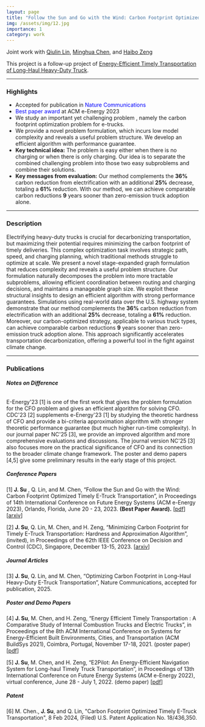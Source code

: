 ```yaml
---
layout: page
title: "Follow the Sun and Go with the Wind: Carbon Footprint Optimized Timely E-Truck Transportation"
img: /assets/img/12.jpg
importance: 1
category: work
---
```

Joint work with [Qiulin Lin](https://lin-qiulin.github.io/), [Minghua Chen](https://www.mhchen.com/), and [Haibo Zeng](https://www.faculty.ece.vt.edu/zeng/index.html)

This project is a follow-up project of [Energy-Efficient Timely Transportation of Long-Haul Heavy-Duty Truck](https://www.mhchen.com/projects/trucking.html).

---
### **Highlights**

- Accepted for publication in <span style="color:blue">Nature Communications</span>
- <span style="color:blue">Best paper award</span> at ACM e-Energy 2023 
- We study an important yet challenging problem , namely the carbon footprint optimization problem for e-trucks.
- We provide a novel problem formulation, which incurs low model complexity and reveals a useful problem structure. We develop an efficient algorithm with performance guarantee.
- **Key technical idea:** The problem is easy either when there is no charging or when there is only charging. Our idea is to separate the combined challenging problem into those two easy subproblems and combine their solutions.
- **Key messages from evaluation:**
Our method complements the **36%** carbon reduction from electrification with an additional **25%** decrease, totaling a **61%** reduction. 
With our method, we can achieve comparable carbon reductions **9** years sooner than zero-emission truck adoption alone.

<!--
---

### **Slides**

<iframe  src="{{ '/assets/pdf/cfo.slides.pdf' | relative_url }}" width="100%" height="500">
</iframe>

<iframe src="https://onedrive.live.com/embed?resid=246D3C20B0FC822F%21350&amp;authkey=!AFe9PhuYTjFYlyE&amp;em=2&amp;wdAr=1.7777777777777777&amp;wdEaaCheck=0" width="100%" height="500px" frameborder="0">这是嵌入 <a target="_blank" href="https://office.com">Microsoft Office</a> 演示文稿，由 <a target="_blank" href="https://office.com/webapps">Office</a> 提供支持。</iframe>
-->
---

### **Description**

Electrifying heavy-duty trucks is crucial for decarbonizing transportation, but maximizing their potential requires minimizing the carbon footprint of timely deliveries. This complex optimization task involves strategic path, speed, and charging planning, which traditional methods struggle to optimize at scale. We present a novel stage-expanded graph formulation that reduces complexity and reveals a useful problem structure. Our formulation naturally decomposes the problem into more tractable subproblems, allowing efficient coordination between routing and charging decisions, and maintains a manageable graph size. We exploit these structural insights to design an efficient algorithm with strong performance guarantees. Simulations using real-world data over the U.S. highway system demonstrate that our method complements the **36%** carbon reduction from electrification with an additional **25%** decrease, totaling a **61%** reduction. Moreover, our carbon-optimized strategy, applicable to various truck types, can achieve comparable carbon reductions **9** years sooner than zero-emission truck adoption alone. 
This approach significantly accelerates transportation decarbonization, offering a powerful tool in the fight against climate change.

<!-- 
We study the carbon footprint optimization (CFO) of a heavy-duty e-truck traveling from an origin to a destination across a national highway network subject to a hard deadline, by optimizing path planning, speed planning, and intermediary charging planning. Such a CFO problem is essential for carbon-friendly e-truck operations. However, it is notoriously challenging to solve due to (i) the hard deadline constraint, (ii) positive battery state-of-charge constraints, (iii) non-convex carbon footprint objective, and (iv) enormous geographical and temporal charging options with diverse carbon intensity. Indeed, we show that the CFO problem is NP-hard. 

As a key contribution, we show that under practical settings it is equivalent to finding a generalized restricted shortest path on a stage-expanded graph, which extends the original transportation graph to model charging options. Compared to alternative approaches, our formulation incurs low model complexity and reveals a problem structure useful for algorithm design. We exploit the insights to develop an efficient dual-subgradient algorithm that always converges. 
As another major contribution, we prove that (i) each iteration only incurs polynomial-time complexity, albeit it requires solving an integer charging planning problem optimally, and (ii) the algorithm generates optimal results if a condition is met and solutions with bounded optimality loss otherwise. 

Extensive simulations based on real-world traces show that our scheme reduces up to 28% carbon footprint compared to baseline alternatives. The results also demonstrate that e-truck reduces 56% carbon footprint than internal combustion engine trucks.
-->


---
### **Publications**
###### **Notes on Difference**
E-Energy'23 [1] is one of the first work that gives the problem formulation for the CFO problem and gives an efficient algorithm for solving CFO. CDC'23 [2] supplements e-Energy'23 [1] by studying the theoretic hardness of CFO and provide a bi-criteria approximation algorithm with stronger theoretic performance guarantee (but much higher run-time complexity). 
In our journal paper NC'25 [3], we provide an improved algorithm and more comprehensive evaluations and discussions. The journal version NC'25 [3] also focuses more on the practical significance of CFO and its connection to the broader climate change framework.
The poster and demo papers [4,5] give some preliminary results in the early stage of this project.


##### **Conference Papers**
[1] **J. Su** , Q. Lin, and M. Chen, “Follow the Sun and Go with the Wind: Carbon Footprint Optimized Timely E-Truck Transportation”, in Proceedings of 14th International Conference on Future Energy Systems (ACM e-Energy 2023), Orlando, Florida, June 20 - 23, 2023. **(Best Paper Award).** [[pdf](https://www.mhchen.com/papers/CFO_eEnergy.23.pdf)] [[arxiv](https://arxiv.org/abs/2305.11912)]

[2] **J. Su**, Q. Lin, M. Chen, and H. Zeng, “Minimizing Carbon Footprint for Timely E-Truck Transportation: Hardness and Approximation Algorithm”, (invited), in Proceedings of the 62th IEEE Conference on Decision and Control (CDC), Singapore, December 13-15, 2023. [[arxiv](https://arxiv.org/abs/2308.09866)]

##### **Journal Articles**
[3] **J. Su**, Q. Lin, and M. Chen, “Optimizing Carbon Footprint in Long-Haul Heavy-Duty E-Truck Transportation”, Nature Communications, accepted for publication, 2025.

##### **Poster and Demo Papers**

[4] **J. Su**, M. Chen, and H. Zeng, “Energy Efficient Timely Transportation : A Comparative Study of Internal Combustion Trucks and Electric Trucks”, in Proceedings of the 8th ACM International Conference on Systems for Energy-Efficient Built Environments, Cities, and Transportation (ACM BuildSys 2021), Coimbra, Portugal, November 17-18, 2021. (poster paper) [<a href="{{ '/assets/pdf/buildsys21.etruck.pdf' | relative_url }}">pdf</a>]

[5] **J. Su**, M. Chen, and H. Zeng, “E2Pilot: An Energy-Efficient Navigation System for Long-haul Timely Truck Transportation”, in Proceedings of 13th International Conference on Future Energy Systems (ACM e-Energy 2022), virtual conference, June 28 - July 1, 2022. (demo paper) [<a href="{{ '/assets/pdf/eenergy22.e2pilot.demo.pdf' | relative_url }}">pdf</a>]

##### **Patent**

[6] M. Chen., **J. Su**, and Q. Lin, "Carbon Footprint Optimized Timely E-Truck Transportation", 8 Feb 2024, (Filed) U.S. Patent Application No. 18/436,350.
